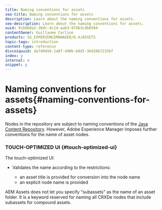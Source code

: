 ```yaml
---
title: Naming conventions for assets
seo-title: Naming conventions for assets
description: Learn about the naming conventions for assets.
seo-description: Learn about the naming conventions for assets.
uuid: 9cb6b8a2-36dc-4c14-aab3-97463cdb6594
contentOwner: Guillaume Carlino
products: SG_EXPERIENCEMANAGER/6.4/ASSETS
topic-tags: introduction
content-type: reference
discoiquuid: da740456-1a0f-490b-b0d3-3642067233bf
index: y
internal: n
snippet: y
---
```


# Naming conventions for assets{#naming-conventions-for-assets}

Nodes in the repository are subject to naming conventions of the [Java Content Repository](../../sites/developing/using/the-basics.md#java-content-repository). However, Adobe Experience Manager imposes further conventions for the name of asset nodes.

### TOUCH-OPTIMIZED UI {#touch-optimized-ui}

The touch-optimized UI:

* Validates the name according to the restrictions:

    * an asset title is provided for conversion into the node name
    * an explicit node name is provided

AEM Assets does not let you specify "subassets" as the name of an asset folder. It is a keyword reserved for naming all CRXDe nodes that include subassets for compound assets. 
